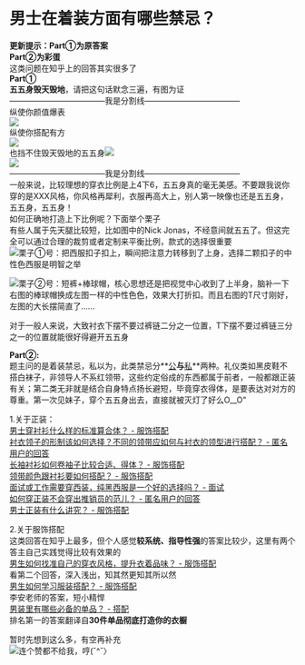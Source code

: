# 男士在着装方面有哪些禁忌？

**更新提示：Part①为原答案**  
**Part②为彩蛋**  
这类问题在知乎上的回答其实很多了  
****Part①**  
五五身毁天毁地**，请把这句话默念三遍，有图为证  
————————————我是分割线————————————  
纵使你颜值爆表  
![](https://pic2.zhimg.com/50/67f79c407762ded507b2563939fa687a_b.jpg)  
纵使你搭配有方  
![](https://pic4.zhimg.com/50/552b386ff0ad0267a2022fd2844294eb_b.jpg)  
也挡不住毁天毁地的五五身![](https://pic3.zhimg.com/50/2d493ce16f35d583bbe252f0e89b38ac_b.jpg)  
![](https://pic2.zhimg.com/50/4c406f7f8b552701ee56a8bdf1cbd99d_b.jpg)  
————————————我是分割线————————————  
一般来说，比较理想的穿衣比例是上4下6，五五身真的毫无美感。不要跟我说你穿的是XXX风格，你风格再犀利，衣服再高大上，别人第一映像也还是五五身，五五身，五五身！  
如何正确地打造上下比例呢？下面举个栗子  
有些人属于先天腿比较短，比如图中的Nick Jonas，不经意间就五五了。但这完全可以通过合理的裁剪或者定制来平衡比例，款式的选择很重要  
![](https://pic4.zhimg.com/50/6f73e55b8c63a3530fa5349d2b763873_b.jpg)栗子①号：把西服扣子扣上，瞬间把注意力转移到了上身，选择二颗扣子的中性色西服是明智之举  

![](https://pic1.zhimg.com/50/be43cab5472701e7864ad0afecb0f2db_b.jpg)栗子②号：短裤+棒球帽，核心思想还是把视觉中心收到了上半身，脑补一下右图的棒球帽换成左图一样的中性色色，效果大打折扣。而且右图的T尺寸刚好，左图的大长摆简直了......  

对于一般人来说，大致衬衣下摆不要过裤链二分之一位置，T下摆不要过裤链三分之一的位置就能很好得避开五五身  

**Part②:**  
题主问的是着装禁忌，私以为，此类禁忌分**<u>公</u>**与**<u>私</u>**两种。礼仪类如黑皮鞋不搭白袜子，非领导人不系红领带，这些约定俗成的东西都属于前者，一般都跟正装有关；第二类无非就是结合自身特点扬长避短，毕竟穿衣得体，是要表达对对方的尊重。第一次见妹子，穿个五五身出去，直接就被灭灯了好么O__O"  

1.关于正装：  
[男士穿衬衫什么样的标准算合体？ - 服饰搭配](http://www.zhihu.com/question/21446535)  
[衬衣领子的形制该如何选择？不同的领带应如何与衬衣的领型进行搭配？ - 匿名用户的回答](http://www.zhihu.com/question/20885924/answer/16500713)  
[长袖衬衫如何卷袖子比较合适、得体？ - 服饰搭配](http://www.zhihu.com/question/20968783)  
[领带颜色跟衬衫要如何搭配？ - 服饰搭配](http://www.zhihu.com/question/21117123)  
[面试或工作需要穿西装，纯黑西服是一个好的选择吗？ - 面试](http://www.zhihu.com/question/21936508)  
[如何穿正装不会穿出推销员的范儿？ - 匿名用户的回答](http://www.zhihu.com/question/22282567/answer/20974126)  
[男士正装有什么讲究？ - 服饰搭配](http://www.zhihu.com/question/20375956)  

2.关于服饰搭配  
这类回答在知乎上最多，但个人感觉**较系统、指导性强**的答案比较少，这里有两个答主自己实践觉得比较有效果的  
[男生如何找准自己的穿衣风格，提升衣着品味？ - 服饰搭配](http://www.zhihu.com/question/20250029)  
看第二个回答，深入浅出，知其然更知其所以然  
[男生如何学习服装搭配？ - 服饰搭配](http://www.zhihu.com/question/20872048)  
李安老师的答案，短小精悍  
[男装里有哪些必备的单品？ - 搭配](http://www.zhihu.com/question/24963590)  
排名第一的答案翻译自**30件单品彻底打造你的衣橱**  

暂时先想到这么多，有空再补充  
![](https://pic4.zhimg.com/50/9e298421529fbe58dabac0fdddfdaac1_b.jpg)连个赞都不给我，哼(ˇ^ˇ〉